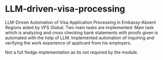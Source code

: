 # LLM-driven-visa-processing
LLM-Driven Automation of Visa Application Processing in Embassy-Absent Regions aided by VFS Global.
Two main tasks are implemented: 
Main task which is analyzing and cross checking bank statements with proofs given is automated with the help of LLM.
Implemented automation of inquiring and verifying the work experience of applicant from his employers.

Not a full fledge implementation as its not required by the module. 
